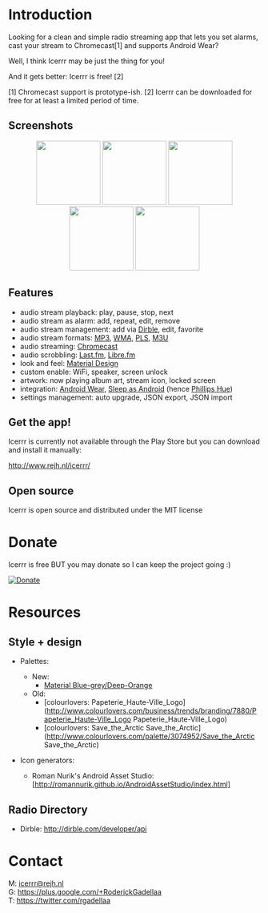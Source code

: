 Introduction
===========

Looking for a clean and simple radio streaming app that lets you set alarms, cast your stream to Chromecast[1] and supports Android Wear?

Well, I think Icerrr may be just the thing for you!

And it gets better: Icerrr is free! [2]

[1] Chromecast support is prototype-ish.
[2] Icerrr can be downloaded for free for at least a limited period of time.

Screenshots
-------------

<center>
<img src="http://storage.rejh.nl/_stored/res/icerrr/screenshots/Screenshot_2015-10-01-09-14-02.png" width="128" />
<img src="http://storage.rejh.nl/_stored/res/icerrr/screenshots/Screenshot_2015-10-01-09-14-14.png" width="128" />
<img src="http://storage.rejh.nl/_stored/res/icerrr/screenshots/Screenshot_2015-10-01-09-06-28.png" width="128" />
<img src="http://storage.rejh.nl/_stored/res/icerrr/screenshots/Screenshot_2015-10-07-08-02-43.png" width="128" />
<img src="http://storage.rejh.nl/_stored/res/icerrr/screenshots/Screenshot_2015-10-07-08-04-50.png" width="128" />
</center>

Features
-------------

* audio stream playback: play, pause, stop, next
* audio stream as alarm: add, repeat, edit, remove
* audio stream management: add via [Dirble](https://dirble.com), edit, favorite
* audio stream formats: [MP3](https://en.wikipedia.org/wiki/MP3), [WMA](https://en.wikipedia.org/wiki/Windows_Media_Audio), [PLS](https://en.wikipedia.org/wiki/PLS_%28file_format%29), [M3U](https://en.wikipedia.org/wiki/M3U)
* audio streaming: [Chromecast](https://chromecast.com)
* audio scrobbling: [Last.fm](https://last.fm), [Libre.fm](https://libre.fm)
* look and feel: [Material Design](https://developer.android.com/design/material)
* custom enable: WiFi, speaker, screen unlock
* artwork: now playing album art, stream icon, locked screen
* integration: [Android Wear](https://android.com/wear), [Sleep as Android](https://play.google.com/store/apps/details?id=com.urbandroid.sleep) (hence [Phillips Hue](http://meethue.com))
* settings management: auto upgrade, JSON export, JSON import

Get the app!
-------------

Icerrr is currently not available through the Play Store but you can download and install it manually:

http://www.rejh.nl/icerrr/

Open source
-------------

Icerrr is open source and distributed under the MIT license

Donate
=========

Icerrr is free BUT you may donate so I can keep the project going :)

[![Donate](https://www.paypalobjects.com/en_US/i/btn/btn_donateCC_LG.gif)](https://www.paypal.com/cgi-bin/webscr?cmd=_donations&business=S6BCCM9LESNBU&lc=US&item_name=REJH%20Gadellaa&item_number=icerrr_droidapp&currency_code=EUR&bn=PP%2dDonationsBF%3abtn_donateCC_LG%2egif%3aNonHosted)

Resources
=========

Style + design
--------------

  * Palettes: 
    * New: 
      * [Material Blue-grey/Deep-Orange](https://www.materialpalette.com/blue-grey/deep-orange)
    * Old: 
      * [colourlovers: Papeterie_Haute-Ville_Logo](http://www.colourlovers.com/business/trends/branding/7880/Papeterie_Haute-Ville_Logo Papeterie_Haute-Ville_Logo)
      * [colourlovers: Save_the_Arctic Save_the_Arctic](http://www.colourlovers.com/palette/3074952/Save_the_Arctic Save_the_Arctic)

  * Icon generators:
    * Roman Nurik's Android Asset Studio: [http://romannurik.github.io/AndroidAssetStudio/index.html]

Radio Directory
---------------

* Dirble: http://dirble.com/developer/api

Contact
=======

M: icerrr@rejh.nl <br>
G: https://plus.google.com/+RoderickGadellaa <br>
T: https://twitter.com/rgadellaa <br>

